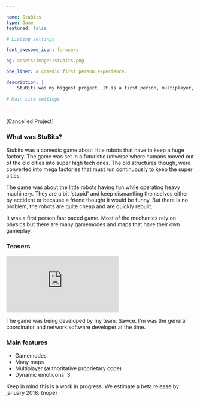 ```yaml
---

name: StuBits
type: Game
featured: false

# Listing settings

font_awesome_icon: fa-users

bg: assets/images/stubits.png

one_liner: A comedic first person experience.

description: |
    StuBits was my biggest project. It is a first person, multiplayer, comedic, fast paced game. It is about robots playing and trying to work in an unfriendly environment. It is also physics based, where many of the game mechanics are based on physics interactions.
    
# Main site settings

---
```


[Cancelled Project]

### What was StuBits?

Stubits was a comedic game about little robots that have to keep a huge factory. The game was set in a futuristic universe where humans moved out of the old cities into super high tech ones. The old structures though, were converted into mega factories that must run continuously to keep the super cities.

The game was about the little robots having fun while operating heavy machinery. They are a bit 'stupid' and keep dismantling themselves either by accident or because a friend thought it would be funny. But there is no problem, the robots are quite cheap and are quickly rebuilt.

It was a first person fast paced game. Most of the mechanics rely on physics but there are many gamemodes and maps that have their own gameplay.

### Teasers

<div class="video-container">
    <iframe class="video" src="https://www.youtube.com/embed/JNRTrztjq_U" frameborder="0" allowfullscreen></iframe>
</div>
<p></p>

The game was being developed by my team, Sawce. I'm was the general coordinator and network software developer at the time.

### Main features

* Gamemodes
* Many maps
* Multiplayer (authoritative proprietary code)
* Dynamic emoticons :3

Keep in mind this is a work in progress. We estimate a beta release by january 2018. (nope)